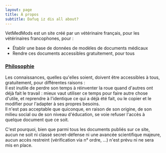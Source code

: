 ```yaml
---
layout: page
title: À propos
subtitle: Dafuq iz dis all about?
---
```


VetMedMods est un site créé par un vétérinaire français, pour les vétérinaires francophones, pour :

- Établir une base de données de modèles de documents médicaux
- Rendre ces documents accessibles gratuitement, pour tous


### [Philosophie](https://archive.org/stream/GuerillaOpenAccessManifesto/Goamjuly2008_djvu.txt)

Les connaissances, quelles qu'elles soient, doivent être accessibles à tous, gratuitement, pour différentes raisons :  
Il est inutile de perdre son temps à réinventer la roue quand d'autres ont déjà fait le travail : mieux vaut utiliser ce temps pour faire autre chose d'utile, et reprendre à l'identique ce qui a déjà été fait, ou le copier et le modifier pour l'adapter à ses propres besoins.  
Il n'est pas acceptable que quiconque, en raison de son origine, de son milieu social ou de son niveau d'éducation, se voie refuser l'accès à quelque document que ce soit.

C'est pourquoi, bien que parmi tous les documents publiés sur ce site, aucun ne soit ni classé secret-défense ni une avancée scientifique majeure, aucun accès restreint (vérification via n° ordre, ...) n'est prévu ni ne sera mis en place.

